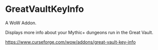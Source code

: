 # GreatVaultKeyInfo

A WoW Addon.

Displays more info about your Mythic+ dungeons run in the Great Vault.

https://www.curseforge.com/wow/addons/great-vault-key-info
